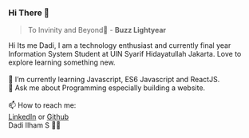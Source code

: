 ### Hi There 👋

> To Invinity and Beyond:rocket: - **Buzz Lightyear**

Hi Its me Dadi, I am a technology enthusiast and currently final year Information System Student at UIN Syarif Hidayatullah Jakarta. Love to explore learning something new. <br /><br />
🌱 I’m currently learning Javascript, ES6 Javascript and ReactJS. <br />
💬 Ask me about Programming especially building a website. <br /><br />
📫 How to reach me: <br />
[LinkedIn](https://www.linkedin.com/in/idadilham/) or [Github](https://github.com/idadhamz)<br />
Dadi Ilham S 🙋‍♂️

<!--
**idadhamz/idadhamz** is a ✨ _special_ ✨ repository because its `README.md` (this file) appears on your GitHub profile.

Here are some ideas to get you started:

- 🔭 I’m currently working on ...
- 🌱 I’m currently learning ...
- 👯 I’m looking to collaborate on ...
- 🤔 I’m looking for help with ...
- 💬 Ask me about ...
- 📫 How to reach me: ...
- 😄 Pronouns: ...
- ⚡ Fun fact: ...
-->

